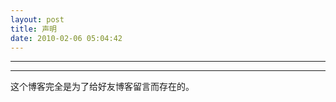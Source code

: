 ```yaml
---
layout: post
title: 声明
date: 2010-02-06 05:04:42
---
```


<meta http-equiv='Content-Type' content='text/html; charset=utf-8' />

---

---

这个博客完全是为了给好友博客留言而存在的。


